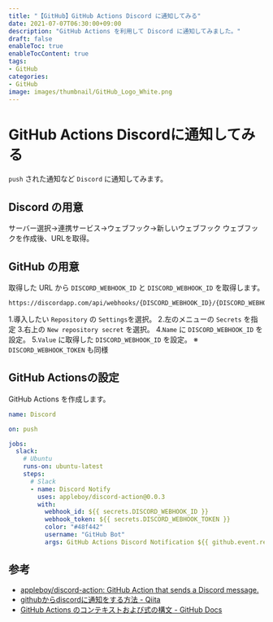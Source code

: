 ```yaml
---
title: "【GitHub】GitHub Actions Discord に通知してみる"
date: 2021-07-07T06:30:00+09:00
description: "GitHub Actions を利用して Discord に通知してみました。"
draft: false
enableToc: true
enableTocContent: true
tags: 
- GitHub
categories: 
- GitHub
image: images/thumbnail/GitHub_Logo_White.png
---
```


# GitHub Actions Discordに通知してみる
`push` された通知など `Discord` に通知してみます。

## Discord の用意
サーバー選択->連携サービス->ウェブフック->新しいウェブフック
ウェブフックを作成後、URLを取得。

## GitHub の用意
取得した URL から `DISCORD_WEBHOOK_ID` と `DISCORD_WEBHOOK_ID` を取得します。

```
https://discordapp.com/api/webhooks/{DISCORD_WEBHOOK_ID}/{DISCORD_WEBHOOK_TOKEN}
````

1.導入したい `Repository` の `Settings`を選択。
2.左のメニューの `Secrets` を指定
3.右上の `New repository secret` を選択。
4.`Name` に `DISCORD_WEBHOOK_ID` を設定。
5.`Value` に取得した `DISCORD_WEBHOOK_ID` を設定。
※ `DISCORD_WEBHOOK_TOKEN` も同様

## GitHub Actionsの設定
GitHub Actions を作成します。
``` yml:.github/workflows/discode.yml
name: Discord

on: push

jobs:
  slack:
    # Ubuntu
    runs-on: ubuntu-latest
    steps:
      # Slack
      - name: Discord Notify
        uses: appleboy/discord-action@0.0.3
        with:
          webhook_id: ${{ secrets.DISCORD_WEBHOOK_ID }}
          webhook_token: ${{ secrets.DISCORD_WEBHOOK_TOKEN }}
          color: "#48f442"
          username: "GitHub Bot"
          args: GitHub Actions Discord Notification ${{ github.event.repository.url }}
```

## 参考
* <a href="https://github.com/appleboy/discord-action" target="_blank" rel="nofollow noopener">appleboy/discord-action: GitHub Action that sends a Discord message.</a>
* <a href="https://qiita.com/toshipon/items/2a1513b584650dcd81c1" target="_blank" rel="nofollow noopener">githubからdiscordに通知をする方法 - Qiita</a>
* <a href="https://docs.github.com/ja/actions/reference/context-and-expression-syntax-for-github-actions" target="_blank" rel="nofollow noopener">GitHub Actions のコンテキストおよび式の構文 - GitHub Docs</a>

